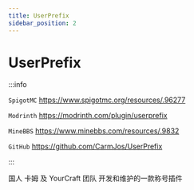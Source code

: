 ```yaml
---
title: UserPrefix
sidebar_position: 2
---
```


# UserPrefix

:::info

`SpigotMC` https://www.spigotmc.org/resources/.96277

`Modrinth` https://modrinth.com/plugin/userprefix

`MineBBS` https://www.minebbs.com/resources/.9832

`GitHub` https://github.com/CarmJos/UserPrefix

:::

国人 卡姆 及 YourCraft 团队 开发和维护的一款称号插件
